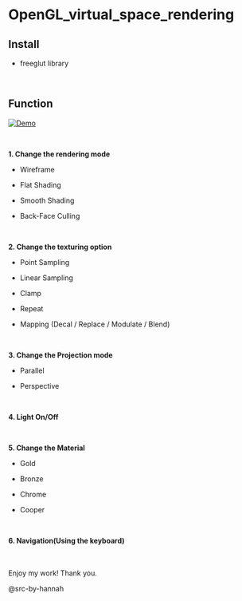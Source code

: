 # OpenGL_virtual_space_rendering

## Install
* freeglut library

<br>

## Function
[![Demo](https://img.youtube.com/vi/yuIyBVcgTqk/0.jpg)](https://youtu.be/yuIyBVcgTqk)

<br>

<b>1. Change the rendering mode</b>

  - Wireframe

  - Flat Shading

  - Smooth Shading

  - Back-Face Culling

<br>

<b>2. Change the texturing option</b>

  - Point Sampling

  - Linear Sampling

  - Clamp

  - Repeat

  - Mapping (Decal / Replace / Modulate / Blend)

<br>

<b>3. Change the Projection mode</b>

  - Parallel

  - Perspective

<br>

<b>4. Light On/Off</b>

<br>

<b>5. Change the Material</b>

  - Gold

  - Bronze
  
  - Chrome
  
  - Cooper

<br>

<b>6. Navigation(Using the keyboard)</b>

<br><br>
Enjoy my work! Thank you.

@src-by-hannah
